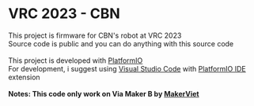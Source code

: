 # VRC 2023 - CBN

This project is firmware for CBN's robot at VRC 2023 \
Source code is public and you can do anything with this source code \
\
This project is developed with [PlatformIO](https://platformio.org/) \
For development, i suggest using [Visual Studio Code](https://code.visualstudio.com/) with [PlatformIO IDE](https://marketplace.visualstudio.com/items?itemName=platformio.platformio-ide) extension \
\
**Notes: This code only work on Via Maker B by [MakerViet](http://makerviet.org/)**
